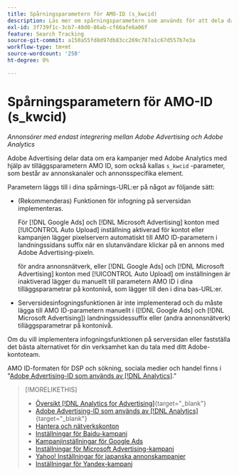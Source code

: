```yaml
---
title: Spårningsparametern för AMO-ID (s_kwcid)
description: Läs mer om spårningsparametern som används för att dela data från Adobe Advertising med Adobe Analytics.
exl-id: 3f739f1c-3cb7-40d0-86ab-cf66afe6a06f
feature: Search Tracking
source-git-commit: a150a55fd8d97db83cc269c787a1c67d557b7e3a
workflow-type: tm+mt
source-wordcount: '250'
ht-degree: 0%

---
```


# Spårningsparametern för AMO-ID (s_kwcid)

*Annonsörer med endast integrering mellan Adobe Advertising och Adobe Analytics*

<!-- This should go in the Analytics integration chapter > IDs page, under "AMO IDs."  But I'll need to update with when/where to add the code for DSP clients. -->

Adobe Advertising delar data om era kampanjer med Adobe Analytics med hjälp av tilläggsparametern AMO ID, som också kallas `s_kwcid` -parameter, som består av annonskanaler och annonsspecifika element.

<!-- add everything below to IDs page -->

Parametern läggs till i dina spårnings-URL:er på något av följande sätt:

* (Rekommenderas) Funktionen för infogning på serversidan implementeras.

  För [!DNL Google Ads] och [!DNL Microsoft Advertising] konton med [!UICONTROL Auto Upload] inställning aktiverad för kontot eller kampanjen lägger pixelservern automatiskt till AMO ID-parametern i landningssidans suffix när en slutanvändare klickar på en annons <!-- click a search ad or views a display ad --> med Adobe Advertising-pixeln.

  för andra annonsnätverk, eller [!DNL Google Ads] och [!DNL Microsoft Advertising] konton med [!UICONTROL Auto Upload] om inställningen är inaktiverad lägger du manuellt till parametern AMO ID i dina tilläggsparametrar på kontonivå, som lägger till den i dina bas-URL:er.

* <!-- (Search, Social, & Commerce only) -->Serversidesinfogningsfunktionen är inte implementerad och du måste lägga till AMO ID-parametern manuellt i ([!DNL Google Ads] och [!DNL Microsoft Advertising]) landningssidessuffix eller (andra annonsnätverk) tilläggsparametrar på kontonivå.

Om du vill implementera infogningsfunktionen på serversidan eller fastställa det bästa alternativet för din verksamhet kan du tala med ditt Adobe-kontoteam.

AMO ID-formaten för DSP och sökning, sociala medier och handel finns i &quot;[Adobe Advertising-ID som används av [!DNL Analytics]](/help/integrations/analytics/ids.md#amo-id).&quot;

>[!MORELIKETHIS]
>
>* [Översikt [!DNL Analytics for Advertising]](/help/integrations/analytics/overview.md){target="_blank"}
>* [Adobe Advertising-ID som används av [!DNL Analytics]](/help/integrations/analytics/ids.md#amo-id){target="_blank"}
>* [Hantera och nätverkskonton](/help/search-social-commerce/campaign-management/accounts/ad-network-account-manage.md)
>* [Inställningar för Baidu-kampanj](/help/search-social-commerce/campaign-management/campaigns/campaign-settings-baidu.md)
>* [Kampanjinställningar för Google Ads](/help/search-social-commerce/campaign-management/campaigns/campaign-settings-google.md)
>* [Inställningar för Microsoft Advertising-kampanj](/help/search-social-commerce/campaign-management/campaigns/campaign-settings-microsoft.md)
>* [Yahoo! Inställningar för japanska annonskampanjer](/help/search-social-commerce/campaign-management/campaigns/campaign-settings-yahoo-japan.md)
>* [Inställningar för Yandex-kampanj](/help/search-social-commerce/campaign-management/campaigns/campaign-settings-yandex.md)
